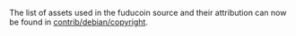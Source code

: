 The list of assets used in the fuducoin source and their attribution can now be found in [contrib/debian/copyright](../contrib/debian/copyright).
